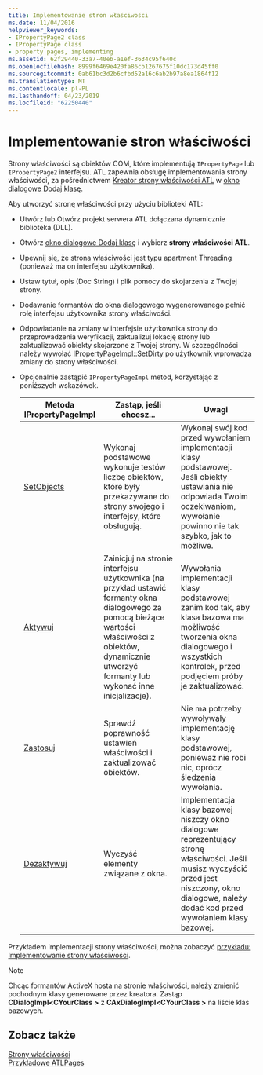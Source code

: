 ```yaml
---
title: Implementowanie stron właściwości
ms.date: 11/04/2016
helpviewer_keywords:
- IPropertyPage2 class
- IPropertyPage class
- property pages, implementing
ms.assetid: 62f29440-33a7-40eb-a1ef-3634c95f640c
ms.openlocfilehash: 8999f6469e420fa86cb1267675f10dc173d45ff0
ms.sourcegitcommit: 0ab61bc3d2b6cfbd52a16c6ab2b97a8ea1864f12
ms.translationtype: MT
ms.contentlocale: pl-PL
ms.lasthandoff: 04/23/2019
ms.locfileid: "62250440"
---
```

# <a name="implementing-property-pages"></a>Implementowanie stron właściwości

Strony właściwości są obiektów COM, które implementują `IPropertyPage` lub `IPropertyPage2` interfejsu. ATL zapewnia obsługę implementowania strony właściwości, za pośrednictwem [Kreator strony właściwości ATL](../atl/reference/atl-property-page-wizard.md) w [okno dialogowe Dodaj klasę](../ide/add-class-dialog-box.md).

Aby utworzyć stronę właściwości przy użyciu biblioteki ATL:

- Utwórz lub Otwórz projekt serwera ATL dołączana dynamicznie biblioteka (DLL).

- Otwórz [okno dialogowe Dodaj klasę](../ide/add-class-dialog-box.md) i wybierz **strony właściwości ATL**.

- Upewnij się, że strona właściwości jest typu apartment Threading (ponieważ ma on interfejsu użytkownika).

- Ustaw tytuł, opis (Doc String) i plik pomocy do skojarzenia z Twojej strony.

- Dodawanie formantów do okna dialogowego wygenerowanego pełnić rolę interfejsu użytkownika strony właściwości.

- Odpowiadanie na zmiany w interfejsie użytkownika strony do przeprowadzenia weryfikacji, zaktualizuj lokację strony lub zaktualizować obiekty skojarzone z Twojej strony. W szczególności należy wywołać [IPropertyPageImpl::SetDirty](../atl/reference/ipropertypageimpl-class.md#setdirty) po użytkownik wprowadza zmiany do strony właściwości.

- Opcjonalnie zastąpić `IPropertyPageImpl` metod, korzystając z poniższych wskazówek.

   |Metoda IPropertyPageImpl|Zastąp, jeśli chcesz...|Uwagi|
   |------------------------------|----------------------------------|-----------|
   |[SetObjects](../atl/reference/ipropertypageimpl-class.md#setobjects)|Wykonaj podstawowe wykonuje testów liczbę obiektów, które były przekazywane do strony swojego i interfejsy, które obsługują.|Wykonaj swój kod przed wywołaniem implementacji klasy podstawowej. Jeśli obiekty ustawiania nie odpowiada Twoim oczekiwaniom, wywołanie powinno nie tak szybko, jak to możliwe.|
   |[Aktywuj](../atl/reference/ipropertypageimpl-class.md#activate)|Zainicjuj na stronie interfejsu użytkownika (na przykład ustawić formanty okna dialogowego za pomocą bieżące wartości właściwości z obiektów, dynamicznie utworzyć formanty lub wykonać inne inicjalizacje).|Wywołania implementacji klasy podstawowej zanim kod tak, aby klasa bazowa ma możliwość tworzenia okna dialogowego i wszystkich kontrolek, przed podjęciem próby je zaktualizować.|
   |[Zastosuj](../atl/reference/ipropertypageimpl-class.md#apply)|Sprawdź poprawność ustawień właściwości i zaktualizować obiektów.|Nie ma potrzeby wywoływały implementację klasy podstawowej, ponieważ nie robi nic, oprócz śledzenia wywołania.|
   |[Dezaktywuj](../atl/reference/ipropertypageimpl-class.md#deactivate)|Wyczyść elementy związane z okna.|Implementacja klasy bazowej niszczy okno dialogowe reprezentujący stronę właściwości. Jeśli musisz wyczyścić przed jest niszczony, okno dialogowe, należy dodać kod przed wywołaniem klasy bazowej.|

Przykładem implementacji strony właściwości, można zobaczyć [przykładu: Implementowanie strony właściwości](../atl/example-implementing-a-property-page.md).

> [!NOTE]
> Chcąc formantów ActiveX hosta na stronie właściwości, należy zmienić pochodnym klasy generowane przez kreatora. Zastąp **CDialogImpl\<CYourClass >** z **CAxDialogImpl\<CYourClass >** na liście klas bazowych.

## <a name="see-also"></a>Zobacz także

[Strony właściwości](../atl/atl-com-property-pages.md)<br/>
[Przykładowe ATLPages](../overview/visual-cpp-samples.md)
